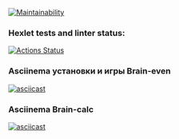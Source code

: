 [![Maintainability](https://api.codeclimate.com/v1/badges/d4c4a04fd7b2f5447001/maintainability)](https://codeclimate.com/github/StanislavKls/frontend-project-44/maintainability)

### Hexlet tests and linter status:
[![Actions Status](https://github.com/StanislavKls/frontend-project-44/workflows/hexlet-check/badge.svg)](https://github.com/StanislavKls/frontend-project-44/actions)


### Asciinema установки и игры Brain-even

[![asciicast](https://asciinema.org/a/hE66I3KxEPK7lZZwieM9xuuCp.svg)](https://asciinema.org/a/hE66I3KxEPK7lZZwieM9xuuCp)

### Asciinema Brain-calc

[![asciicast](https://asciinema.org/a/lfkcUWZjaKhAZXLd7xRNTtfYE.svg)](https://asciinema.org/a/lfkcUWZjaKhAZXLd7xRNTtfYE)
